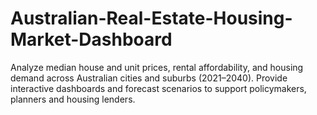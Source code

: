 # Australian-Real-Estate-Housing-Market-Dashboard
Analyze median house and unit prices, rental affordability, and housing demand across Australian cities and suburbs (2021–2040). Provide interactive dashboards and forecast scenarios to support policymakers, planners and housing lenders.
